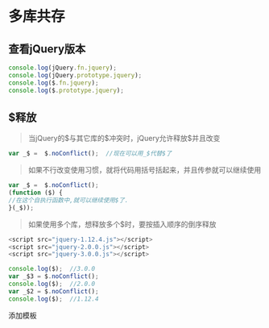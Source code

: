 # 多库共存

## 查看jQuery版本

```javascript
console.log(jQuery.fn.jquery);
console.log(jQuery.prototype.jquery);
console.log($.fn.jquery);
console.log($.prototype.jquery);

```

## \$释放

> 当jQuery的\$与其它库的\$冲突时，jQuery允许释放\$并且改变

```javascript
var _$ =  $.noConflict();  //现在可以用_$代替$了
```

> 如果不行改变使用习惯，就将代码用括号括起来，并且传参就可以继续使用

```javascript
var _$ =  $.noConflict();
(function ($) {
//在这个自执行函数中,就可以继续使用$了.
}(_$));
```

> 如果使用多个库，想释放多个\$时，要按插入顺序的倒序释放

```javascript
<script src="jquery-1.12.4.js"></script>
<script src="jquery-2.0.0.js"></script>
<script src="jquery-3.0.0.js"></script>

console.log($);  //3.0.0
var _$3 = $.noConflict();
console.log($);  //2.0.0
var _$2 = $.noConflict();
console.log($);  //1.12.4

```

添加模板
